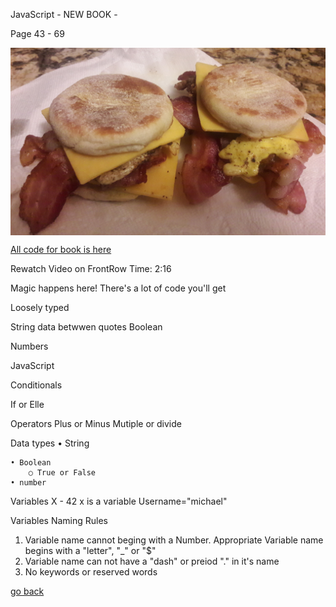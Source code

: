 JavaScript - 
NEW BOOK - 

Page 43 - 69

<img src="images/bsandwich.jpg" height="300px" align="center">

[All code for book is here](http://www.javascriptbook.com) 


Rewatch Video on FrontRow  Time: 2:16


Magic happens here!
There's a lot of code you'll get


Loosely typed 


String
  data betwwen quotes
Boolean

Numbers

JavaScript

Conditionals

If or Elle

Operators
Plus or Minus
Mutiple or divide




Data types
	• String
		
	• Boolean
		○ True or False
	• number

Variables
X - 42  x is a variable
Username="michael"

Variables Naming Rules
1.  Variable name cannot beging with a  Number. Appropriate Variable name begins with a "letter", "_" or "$"
2. Variable name can not have a "dash" or preiod "." in it's name
3. No keywords or reserved words
	


[go back](README.md)